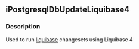 ## iPostgresqlDbUpdateLiquibase4

### Description

Used to run [liquibase](https://www.liquibase.org/) changesets using Liquibase 4



